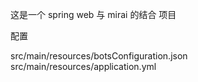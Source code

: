 这是一个 spring web 与 mirai 的结合 项目

配置 

src/main/resources/botsConfiguration.json
src/main/resources/application.yml
